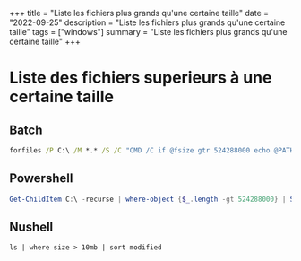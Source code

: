 +++
title = "Liste les fichiers plus grands qu'une certaine taille"
date = "2022-09-25"
description = "Liste les fichiers plus grands qu'une certaine taille"
tags = ["windows"]
summary = "Liste les fichiers plus grands qu'une certaine taille"
+++
# Liste des fichiers superieurs à une certaine taille

## Batch

```bat
forfiles /P C:\ /M *.* /S /C "CMD /C if @fsize gtr 524288000 echo @PATH @FSIZE"
```

## Powershell

```powershell
Get-ChildItem C:\ -recurse | where-object {$_.length -gt 524288000} | Sort-Object length | ft fullname, length -auto
```

## Nushell

```shell
ls | where size > 10mb | sort modified
```
                    